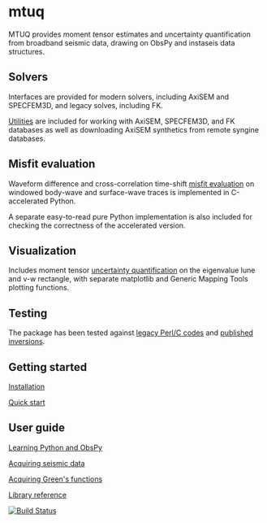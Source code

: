 # mtuq

MTUQ provides *m*oment *t*ensor estimates and *u*ncertainty *q*uantification from broadband seismic data, drawing on ObsPy and instaseis data structures.


## Solvers

Interfaces are provided for modern solvers, including AxiSEM and SPECFEM3D, 
and legacy solves, including FK.

[Utilities](https://uafgeotools.github.io/mtuq/library/index.html#data-i-o)
are included for working with AxiSEM, SPECFEM3D, and FK databases as well as
downloading AxiSEM synthetics from remote syngine databases.


## Misfit evaluation

Waveform difference and cross-correlation time-shift [misfit evaluation](https://uafgeotools.github.io/mtuq/library/index.html#data-processing-and-inversion) 
on windowed body-wave and surface-wave traces is implemented in C-accelerated 
Python.

A separate easy-to-read pure Python implementation is also included for 
checking the correctness of the accelerated version.


## Visualization

Includes moment tensor [uncertainty quantification](https://uafgeotools.github.io/mtuq/library/index.html#uncertainty-quantification) on the eigenvalue lune and
v-w rectangle, with separate matplotlib and Generic Mapping Tools plotting
functions.


## Testing

The package has been tested against [legacy Perl/C codes](https://github.com/uafgeotools/mtuq/blob/master/tests/benchmark_cap_vs_mtuq.py) and [published inversions](https://github.com/rmodrak/mtbench).




## Getting started

[Installation](https://uafgeotools.github.io/mtuq/install/index.html)

[Quick start](https://uafgeotools.github.io/mtuq/quick_start.html)



## User guide

[Learning Python and ObsPy](https://uafgeotools.github.io/mtuq/user_guide/01.html)

[Acquiring seismic data](https://uafgeotools.github.io/mtuq/user_guide/02.html)

[Acquiring Green's functions](https://uafgeotools.github.io/mtuq/user_guide/03.html)

[Library reference](https://uafgeotools.github.io/mtuq/library/index.html)



[![Build Status](https://travis-ci.org/uafseismo/mtuq.svg?branch=master)](https://travis-ci.org/uafseismo/mtuq)

[Instaseis]: http://instaseis.net/

[obspy]: https://github.com/obspy/obspy/wiki

[ZhaoHelmberger1994]: https://pubs.geoscienceworld.org/ssa/bssa/article-abstract/84/1/91/102552/Source-estimation-from-broadband-regional?redirectedFrom=fulltext

[ZhuHelmberger1996]: https://pubs.geoscienceworld.org/ssa/bssa/article-abstract/86/5/1634/120218/Advancement-in-source-estimation-techniques-using?redirectedFrom=fulltext

